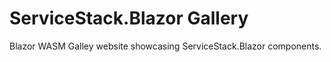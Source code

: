 # ServiceStack.Blazor Gallery

Blazor WASM Galley website showcasing ServiceStack.Blazor components. 